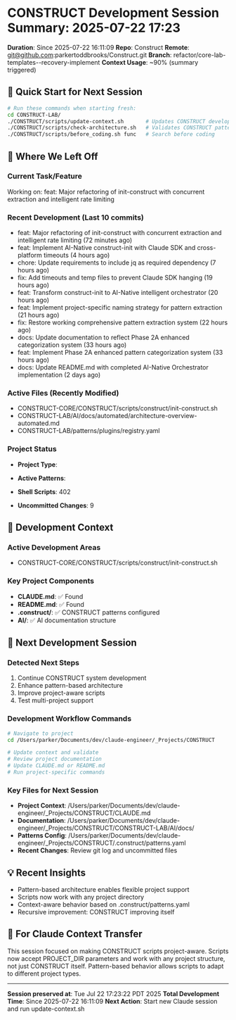 # CONSTRUCT Development Session Summary: 2025-07-22 17:23
**Duration**: Since 2025-07-22 16:11:09
**Repo**: Construct
**Remote**: git@github.com:parkertoddbrooks/Construct.git
**Branch**: refactor/core-lab-templates--recovery-implement
**Context Usage**: ~90% (summary triggered)

## 🎯 Quick Start for Next Session
```bash
# Run these commands when starting fresh:
cd CONSTRUCT-LAB/
./CONSTRUCT/scripts/update-context.sh       # Updates CONSTRUCT development context
./CONSTRUCT/scripts/check-architecture.sh   # Validates CONSTRUCT patterns
./CONSTRUCT/scripts/before_coding.sh func   # Search before coding
```

## 📍 Where We Left Off

### Current Task/Feature
Working on: feat: Major refactoring of init-construct with concurrent extraction and intelligent rate limiting

### Recent Development (Last 10 commits)
- feat: Major refactoring of init-construct with concurrent extraction and intelligent rate limiting (72 minutes ago)
- feat: Implement AI-Native construct-init with Claude SDK and cross-platform timeouts (4 hours ago)
- chore: Update requirements to include jq as required dependency (7 hours ago)
- fix: Add timeouts and temp files to prevent Claude SDK hanging (19 hours ago)
- feat: Transform construct-init to AI-Native intelligent orchestrator (20 hours ago)
- feat: Implement project-specific naming strategy for pattern extraction (21 hours ago)
- fix: Restore working comprehensive pattern extraction system (22 hours ago)
- docs: Update documentation to reflect Phase 2A enhanced categorization system (33 hours ago)
- feat: Implement Phase 2A enhanced pattern categorization system (33 hours ago)
- docs: Update README.md with completed AI-Native Orchestrator implementation (2 days ago)

### Active Files (Recently Modified)
- CONSTRUCT-CORE/CONSTRUCT/scripts/construct/init-construct.sh
- CONSTRUCT-LAB/AI/docs/automated/architecture-overview-automated.md
- CONSTRUCT-LAB/patterns/plugins/registry.yaml

### Project Status
- **Project Type**: 
- **Active Patterns**: 
- **Shell Scripts**:      402



- **Uncommitted Changes**:        9

## 🔧 Development Context

### Active Development Areas
- CONSTRUCT-CORE/CONSTRUCT/scripts/construct/init-construct.sh

### Key Project Components
- **CLAUDE.md**: ✅ Found
- **README.md**: ✅ Found
- **.construct/**: ✅ CONSTRUCT patterns configured
- **AI/**: ✅ AI documentation structure

## 🚀 Next Development Session

### Detected Next Steps
1. Continue CONSTRUCT system development
2. Enhance pattern-based architecture
3. Improve project-aware scripts
4. Test multi-project support

### Development Workflow Commands
```bash
# Navigate to project
cd /Users/parker/Documents/dev/claude-engineer/_Projects/CONSTRUCT

# Update context and validate
# Review project documentation
# Update CLAUDE.md or README.md
# Run project-specific commands
```

### Key Files for Next Session
- **Project Context**: /Users/parker/Documents/dev/claude-engineer/_Projects/CONSTRUCT/CLAUDE.md
- **Documentation**: /Users/parker/Documents/dev/claude-engineer/_Projects/CONSTRUCT/CONSTRUCT-LAB/AI/docs/
- **Patterns Config**: /Users/parker/Documents/dev/claude-engineer/_Projects/CONSTRUCT/.construct/patterns.yaml
- **Recent Changes**: Review git log and uncommitted files

## 💡 Recent Insights
- Pattern-based architecture enables flexible project support
- Scripts now work with any project directory
- Context-aware behavior based on .construct/patterns.yaml
- Recursive improvement: CONSTRUCT improving itself

## 🤖 For Claude Context Transfer
This session focused on making CONSTRUCT scripts project-aware. Scripts now accept PROJECT_DIR parameters and work with any project structure, not just CONSTRUCT itself. Pattern-based behavior allows scripts to adapt to different project types.

---
**Session preserved at**: Tue Jul 22 17:23:22 PDT 2025
**Total Development Time**: Since 2025-07-22 16:11:09
**Next Action**: Start new Claude session and run update-context.sh
